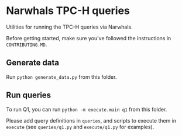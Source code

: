 # Narwhals TPC-H queries

Utilities for running the TPC-H queries via Narwhals.

Before getting started, make sure you've followed the instructions in
`CONTRIBUTING.MD`.

## Generate data

Run `python generate_data.py` from this folder.

## Run queries

To run Q1, you can run `python -m execute.main q1` from this folder.

Please add query definitions in `queries`, and scripts to execute them
in `execute` (see `queries/q1.py` and `execute/q1.py` for examples).
